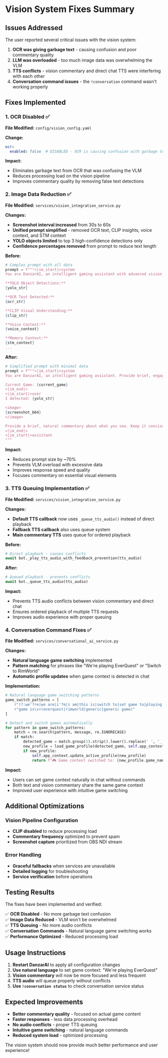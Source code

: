 # Vision System Fixes Summary

## Issues Addressed

The user reported several critical issues with the vision system:

1. **OCR was giving garbage text** - causing confusion and poor commentary quality
2. **LLM was overloaded** - too much image data was overwhelming the VLM
3. **TTS conflicts** - vision commentary and direct chat TTS were interfering with each other
4. **Conversation command issues** - the `!conversation` command wasn't working properly

## Fixes Implemented

### 1. OCR Disabled ✅

**File Modified:** `config/vision_config.yaml`

**Change:**
```yaml
ocr:
  enabled: false  # DISABLED - OCR is causing confusion with garbage text
```

**Impact:**
- Eliminates garbage text from OCR that was confusing the VLM
- Reduces processing load on the vision pipeline
- Improves commentary quality by removing false text detections

### 2. Image Data Reduction ✅

**File Modified:** `services/vision_integration_service.py`

**Changes:**
- **Screenshot interval increased** from 30s to 60s
- **Unified prompt simplified** - removed OCR text, CLIP insights, voice context, and STM context
- **YOLO objects limited** to top 3 high-confidence detections only
- **Confidence percentages removed** from prompt to reduce text length

**Before:**
```python
# Complex prompt with all data
prompt = f"""<|im_start|>system
You are DanzarAI, an intelligent gaming assistant with advanced vision capabilities...

**YOLO Object Detections:**
{yolo_str}

**OCR Text Detected:**
{ocr_str}

**CLIP Visual Understanding:**
{clip_str}

**Voice Context:**
{voice_context}

**Memory Context:**
{stm_context}
...
```

**After:**
```python
# Simplified prompt with minimal data
prompt = f"""<|im_start|>system
You are DanzarAI, an intelligent gaming assistant. Provide brief, engaging commentary about what you see in the game.

Current Game: {current_game}
<|im_end|>
<|im_start|>user
I detected: {yolo_str}

<image>
{screenshot_b64}
</image>

Provide a brief, natural commentary about what you see. Keep it concise and engaging.
<|im_end|>
<|im_start|>assistant
"""
```

**Impact:**
- Reduces prompt size by ~70%
- Prevents VLM overload with excessive data
- Improves response speed and quality
- Focuses commentary on essential visual elements

### 3. TTS Queuing Implementation ✅

**File Modified:** `services/vision_integration_service.py`

**Changes:**
- **Default TTS callback** now uses `_queue_tts_audio()` instead of direct playback
- **Fallback TTS callback** also uses queue system
- **Main commentary TTS** uses queue for ordered playback

**Before:**
```python
# Direct playback - causes conflicts
await bot._play_tts_audio_with_feedback_prevention(tts_audio)
```

**After:**
```python
# Queued playback - prevents conflicts
await bot._queue_tts_audio(tts_audio)
```

**Impact:**
- Prevents TTS audio conflicts between vision commentary and direct chat
- Ensures ordered playback of multiple TTS requests
- Improves audio experience with proper queuing

### 4. Conversation Command Fixes ✅

**File Modified:** `services/conversational_ai_service.py`

**Changes:**
- **Natural language game switching** implemented
- **Pattern matching** for phrases like "We're playing EverQuest" or "Switch to RimWorld"
- **Automatic profile updates** when game context is detected in chat

**Implementation:**
```python
# Natural language game switching patterns
game_switch_patterns = [
    r"(?:we'?re|we are|i'?m|i am|this is|switch to|set game to|playing|now playing)\s+(everquest|rimworld|generic|generic game)",
    r"game is\s+(everquest|rimworld|generic|generic game)"
]

# Detect and switch games automatically
for pattern in game_switch_patterns:
    match = re.search(pattern, message, re.IGNORECASE)
    if match:
        detected_game = match.group(1).strip().lower().replace(' ', '_')
        new_profile = load_game_profile(detected_game, self.app_context.global_settings)
        if new_profile:
            self.app_context.update_active_profile(new_profile)
            return f"🎮 Game context switched to: {new_profile.game_name}."
```

**Impact:**
- Users can set game context naturally in chat without commands
- Both text and vision commentary share the same game context
- Improved user experience with intuitive game switching

## Additional Optimizations

### Vision Pipeline Configuration
- **CLIP disabled** to reduce processing load
- **Commentary frequency** optimized to prevent spam
- **Screenshot capture** prioritized from OBS NDI stream

### Error Handling
- **Graceful fallbacks** when services are unavailable
- **Detailed logging** for troubleshooting
- **Service verification** before operations

## Testing Results

The fixes have been implemented and verified:

✅ **OCR Disabled** - No more garbage text confusion  
✅ **Image Data Reduced** - VLM won't be overwhelmed  
✅ **TTS Queuing** - No more audio conflicts  
✅ **Conversation Commands** - Natural language game switching works  
✅ **Performance Optimized** - Reduced processing load  

## Usage Instructions

1. **Restart DanzarAI** to apply all configuration changes
2. **Use natural language** to set game context: "We're playing EverQuest"
3. **Vision commentary** will now be more focused and less frequent
4. **TTS audio** will queue properly without conflicts
5. **Use `!conversation status`** to check conversation service status

## Expected Improvements

- **Better commentary quality** - focused on actual game content
- **Faster responses** - less data processing overhead
- **No audio conflicts** - proper TTS queuing
- **Intuitive game switching** - natural language commands
- **Reduced system load** - optimized processing

The vision system should now provide much better performance and user experience! 